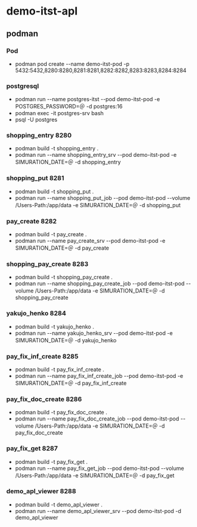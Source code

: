 # demo-itst-apl
## podman
### Pod
* podman pod create --name demo-itst-pod -p 5432:5432,8280:8280,8281:8281,8282:8282,8283:8283,8284:8284
### postgresql
* podman run --name postgres-itst --pod demo-itst-pod -e POSTGRES_PASSWORD=＠ -d postgres:16
* podman exec -it postgres-srv bash
* psql -U postgres
### shopping_entry 8280
* podman build -t shopping_entry .
* podman run --name shopping_entry_srv --pod demo-itst-pod -e SIMURATION_DATE=＠ -d shopping_entry
### shopping_put 8281
* podman build -t shopping_put .
* podman run --name shopping_put_job --pod demo-itst-pod --volume /Users-Path:/app/data -e SIMURATION_DATE=＠ -d shopping_put
### pay_create 8282
* podman build -t pay_create .
* podman run --name pay_create_srv --pod demo-itst-pod -e SIMURATION_DATE=＠ -d pay_create
### shopping_pay_create 8283
* podman build -t shopping_pay_create .
* podman run --name shopping_pay_create_job --pod demo-itst-pod --volume /Users-Path:/app/data -e SIMURATION_DATE=＠ -d shopping_pay_create
### yakujo_henko 8284
* podman build -t yakujo_henko .
* podman run --name yakujo_henko_srv --pod demo-itst-pod -e SIMURATION_DATE=＠ -d yakujo_henko
### pay_fix_inf_create 8285
* podman build -t pay_fix_inf_create .
* podman run --name pay_fix_inf_create_job --pod demo-itst-pod -e SIMURATION_DATE=＠ -d pay_fix_inf_create
### pay_fix_doc_create 8286
* podman build -t pay_fix_doc_create .
* podman run --name pay_fix_doc_create_job --pod demo-itst-pod --volume /Users-Path:/app/data -e SIMURATION_DATE=＠ -d pay_fix_doc_create
### pay_fix_get 8287
* podman build -t pay_fix_get .
* podman run --name pay_fix_get_job --pod demo-itst-pod --volume /Users-Path:/app/data -e SIMURATION_DATE=＠ -d pay_fix_get
### demo_apl_viewer 8288
* podman build -t demo_apl_viewer .
* podman run --name demo_apl_viewer_srv --pod demo-itst-pod -d demo_apl_viewer